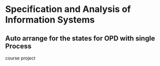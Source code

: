 # Specification and Analysis of Information Systems
## Auto arrange for the states for OPD with single Process
course project

